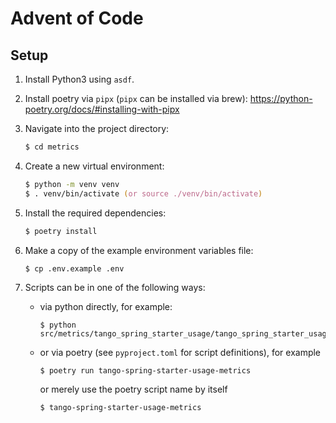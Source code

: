 
# Advent of Code

## Setup

1. Install Python3 using `asdf`.
1. Install poetry via `pipx` (`pipx` can be installed via brew): https://python-poetry.org/docs/#installing-with-pipx
1. Navigate into the project directory:
   ```zsh
   $ cd metrics
   ```
1. Create a new virtual environment:
   ```zsh
   $ python -m venv venv
   $ . venv/bin/activate (or source ./venv/bin/activate)
   ```
1. Install the required dependencies:
   ```zsh
   $ poetry install
   ```
1. Make a copy of the example environment variables file:
   ```zsh
   $ cp .env.example .env
   ```

1. Scripts can be in one of the following ways:
   - via python directly, for example:
      ```
      $ python src/metrics/tango_spring_starter_usage/tango_spring_starter_usage_metrics.py
      ```
   - or via poetry (see `pyproject.toml` for script definitions), for example
      ```
      $ poetry run tango-spring-starter-usage-metrics
      ```
      or merely use the poetry script name by itself
      ```
      $ tango-spring-starter-usage-metrics
      ```

